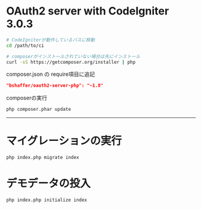 # OAuth2 server with CodeIgniter 3.0.3

```bash
# CodeIgniterが動作しているパスに移動
cd /path/to/ci

# composerがインストールされていない場合は先にインストール
curl -sS https://getcomposer.org/installer | php
```

composer.json の require項目に追記

```json
"bshaffer/oauth2-server-php": "~1.8"
```

composerの実行

```bash
php composer.phar update
```

---

# マイグレーションの実行

```bash
php index.php migrate index
```

# デモデータの投入

```bash
php index.php initialize index
```
